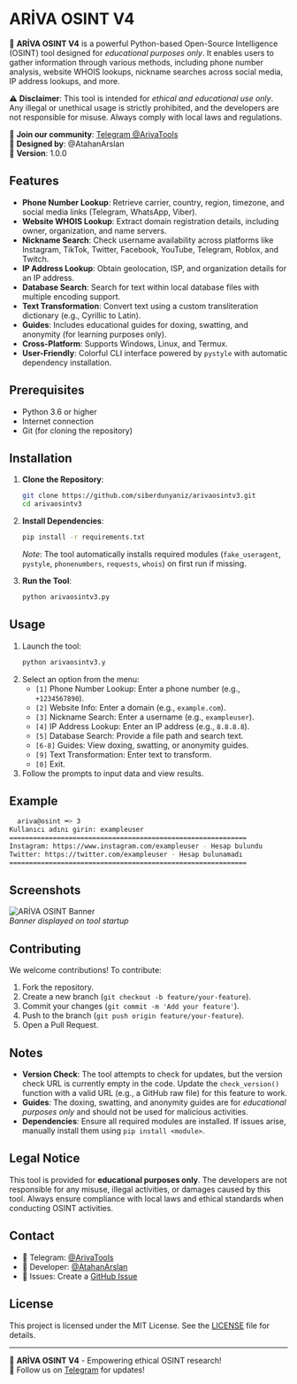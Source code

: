 # ARİVA OSINT V4

🌟 **ARİVA OSINT V4** is a powerful Python-based Open-Source Intelligence (OSINT) tool designed for *educational purposes only*. It enables users to gather information through various methods, including phone number analysis, website WHOIS lookups, nickname searches across social media, IP address lookups, and more.

⚠️ **Disclaimer**: This tool is intended for *ethical and educational use only*. Any illegal or unethical usage is strictly prohibited, and the developers are not responsible for misuse. Always comply with local laws and regulations.

📢 **Join our community**: [Telegram @ArivaTools](https://t.me/ArivaTools)  
🎨 **Designed by**: @AtahanArslan  
🚀 **Version**: 1.0.0

## Features
- **Phone Number Lookup**: Retrieve carrier, country, region, timezone, and social media links (Telegram, WhatsApp, Viber).
- **Website WHOIS Lookup**: Extract domain registration details, including owner, organization, and name servers.
- **Nickname Search**: Check username availability across platforms like Instagram, TikTok, Twitter, Facebook, YouTube, Telegram, Roblox, and Twitch.
- **IP Address Lookup**: Obtain geolocation, ISP, and organization details for an IP address.
- **Database Search**: Search for text within local database files with multiple encoding support.
- **Text Transformation**: Convert text using a custom transliteration dictionary (e.g., Cyrillic to Latin).
- **Guides**: Includes educational guides for doxing, swatting, and anonymity (for learning purposes only).
- **Cross-Platform**: Supports Windows, Linux, and Termux.
- **User-Friendly**: Colorful CLI interface powered by `pystyle` with automatic dependency installation.

## Prerequisites
- Python 3.6 or higher
- Internet connection
- Git (for cloning the repository)

## Installation
1. **Clone the Repository**:
   ```bash
   git clone https://github.com/siberdunyaniz/arivaosintv3.git
   cd arivaosintv3
   ```
2. **Install Dependencies**:
   ```bash
   pip install -r requirements.txt
   ```
   *Note*: The tool automatically installs required modules (`fake_useragent`, `pystyle`, `phonenumbers`, `requests`, `whois`) on first run if missing.

3. **Run the Tool**:
   ```bash
   python arivaosintv3.py
   ```

## Usage
1. Launch the tool:
   ```bash
   python arivaosintv3.y
   ```
2. Select an option from the menu:
   - `[1]` Phone Number Lookup: Enter a phone number (e.g., `+1234567890`).
   - `[2]` Website Info: Enter a domain (e.g., `example.com`).
   - `[3]` Nickname Search: Enter a username (e.g., `exampleuser`).
   - `[4]` IP Address Lookup: Enter an IP address (e.g., `8.8.8.8`).
   - `[5]` Database Search: Provide a file path and search text.
   - `[6-8]` Guides: View doxing, swatting, or anonymity guides.
   - `[9]` Text Transformation: Enter text to transform.
   - `[0]` Exit.
3. Follow the prompts to input data and view results.

## Example
```bash
  ariva@osint ═> 3
Kullanıcı adını girin: exampleuser
============================================================
Instagram: https://www.instagram.com/exampleuser - Hesap bulundu
Twitter: https://twitter.com/exampleuser - Hesap bulunamadı
============================================================
```

## Screenshots
![ARİVA OSINT Banner](screenshots/banner.png)  
*Banner displayed on tool startup*

## Contributing
We welcome contributions! To contribute:
1. Fork the repository.
2. Create a new branch (`git checkout -b feature/your-feature`).
3. Commit your changes (`git commit -m 'Add your feature'`).
4. Push to the branch (`git push origin feature/your-feature`).
5. Open a Pull Request.

## Notes
- **Version Check**: The tool attempts to check for updates, but the version check URL is currently empty in the code. Update the `check_version()` function with a valid URL (e.g., a GitHub raw file) for this feature to work.
- **Guides**: The doxing, swatting, and anonymity guides are for *educational purposes only* and should not be used for malicious activities.
- **Dependencies**: Ensure all required modules are installed. If issues arise, manually install them using `pip install <module>`.

## Legal Notice
This tool is provided for **educational purposes only**. The developers are not responsible for any misuse, illegal activities, or damages caused by this tool. Always ensure compliance with local laws and ethical standards when conducting OSINT activities.

## Contact
- 📢 Telegram: [@ArivaTools](https://t.me/ArivaTools)
- 🎨 Developer: [@AtahanArslan](https://t.me/AtahanArslan)
- 📧 Issues: Create a [GitHub Issue](https://github.com/siberdunyaniz/arivaosintv4/issues)

## License
This project is licensed under the MIT License. See the [LICENSE](LICENSE) file for details.

---

🌟 **ARİVA OSINT V4** - Empowering ethical OSINT research!  
🚀 Follow us on [Telegram](https://t.me/ArivaTools) for updates!